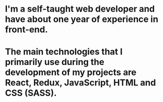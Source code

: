 # I'm a self-taught web developer and have about one year of experience in front-end.
# The main technologies that I primarily use during the development of my projects are React, Redux, JavaScript, HTML and CSS (SASS).
